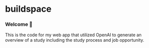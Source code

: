 # buildspace 
### Welcome 👋
This is the code for my web app that utilized OpenAI to generate an overview of a study including the study 
process and job opportunity. 
